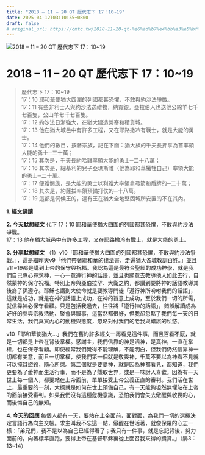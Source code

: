```yaml
---
title: "2018 – 11 – 20 QT 歷代志下 17：10~19"
date: 2025-04-12T03:10:55+0800
draft: false
# original_url: https://cmtc.tw/2018-11-20-qt-%e6%ad%b7%e4%bb%a3%e5%bf%97%e4%b8%8b-17%ef%bc%9a1019
---
```


![2018 – 11 – 20 QT 歷代志下 17：10\~19](/images/qt.jpg   "2018 – 11 – 20 QT 歷代志下 17：10\~19")

# 2018 – 11 – 20 QT 歷代志下 17：10\~19

> 歷代志下 17：10\~19  
> 17：10 耶和華使猶大四圍的列國都甚恐懼，不敢與約沙法爭戰。  
> 17：11 有些非利士人與約沙法送禮物，納貢銀。亞拉伯人也送他公綿羊七千七百隻，公山羊七千七百隻。  
> 17：12 約沙法日漸強大，在猶大建造營寨和積貨城。  
> 17：13 他在猶大城邑中有許多工程，又在耶路撒冷有戰士，就是大能的勇士。  
> 17：14 他們的數目，按著宗族，記在下面：猶大族的千夫長押拿為首率領大能的勇士─三十萬；  
> 17：15 其次是，千夫長約哈難率領大能的勇士─二十八萬；  
> 17：16 其次是，細基利的兒子亞瑪斯雅（他為耶和華犧牲自己）率領大能的勇士─二十萬。  
> 17：17 便雅憫族，是大能的勇士以利雅大率領拿弓箭和盾牌的─二十萬；  
> 17：18 其次是，約薩拔率領預備打仗的─十八萬。  
> 17：19 這都是伺候王的，還有王在猶大全地堅固城所安置的不在其內。

**1. 經文誦讀**

**2.  今天默想經文**
代下 17：10 耶和華使猶大四圍的列國都甚恐懼，不敢與約沙法爭戰。  
17：13 他在猶大城邑中有許多工程，又在耶路撒冷有戰士，就是大能的勇士。

**3. 分享默想經文**
（1）v10「耶和華使猶大四圍的列國都甚恐懼，不敢與約沙法爭戰。」，這是繼昨天v9「他們帶著耶和華的律法書，走遍猶大各城教訓百姓。」並且v11\~19都是講到上帝的保守與祝福。我認為這是最符合聖經的成功神學，就是我們自己專心尋求神，一心一意遵行神的話語，並且也願意去教導他人如此去行，自然蒙神的保守祝福。特別上帝與亞伯拉罕、大衛之約，都講到要將神的話語教導其後裔子孫遵守。耶穌也講到大使命就是要教導門徒「遵行神所吩咐我們的話語」，這就是成功，就是在神的話語上成功，在神的旨意上成功，至於我們一切的所需，就信靠神必保守看顧。只是包括我過去，往往將「遵行神的話語」，錯誤解讀成為好好的參與宗教活動、聚會與服事，這當然都很好，但我卻忽略了我們每一天的日常生活，我們真實內心的動機與態度，忽略對付我們的老我與錯誤的私慾。

v10「耶和華使猶大…」我們在舊約許多經文一再看見這件事，而且百看不厭，就是一切都是上帝在背後掌權。感謝主，我們信靠的神是活神，是真神，一直在掌權，也在保守看顧。即使經常我們覺得不能理解，不能明白，但我們仍然信靠神一切都有美意，而且一切掌權，使我們第一個就是敬畏神，千萬不要以為神看不見就可以掩耳盜鈴，隨心所慾。第二個就是要愛神，就是因為神都看見，都知道，我們更要為了愛神而生活行事，而不是為了賺取世界，或是一味討人喜歡。因為有一天世上每一個人，都要站在上帝面前，單單接受上帝公義正直的審判。我們活在世上，最重要的一刻，大概就是如何在世上預備自己，有一天能夠坦然無懼站在上帝的面前接受審判。如果我們沒有這種危機意識，恐怕我們會失去儆醒與敬畏的心，而後悔自己的無知。

**4. 今天的回應**
每個人都有一天，要站在上帝面前，面對面，為我們一切的選擇決定言語行為向主交帳。求主叫我不忘這一點，儆醒在世活著，就像保羅的心志一樣：「弟兄們，我不是以為自己已經得著了；我只有一件事，就是忘記背後，努力面前的，向著標竿直跑，要得上帝在基督耶穌裏從上面召我來得的獎賞。」（腓3：13\~14）
